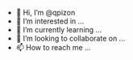- 👋 Hi, I’m @qpizon
- 👀 I’m interested in ...
- 🌱 I’m currently learning ...
- 💞️ I’m looking to collaborate on ...
- 📫 How to reach me ...

<!---
qpizon/qpizon is a ✨ special ✨ repository because its `README.md` (this file) appears on your GitHub profile.
You can click the Preview link to take a look at your changes.
--->
